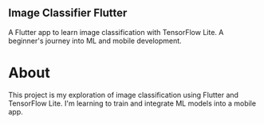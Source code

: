 ## Image Classifier Flutter

A Flutter app to learn image classification with TensorFlow Lite. A beginner's journey into ML and mobile development.

# About

This project is my exploration of image classification using Flutter and TensorFlow Lite. I'm learning to train and integrate ML models into a mobile app.

